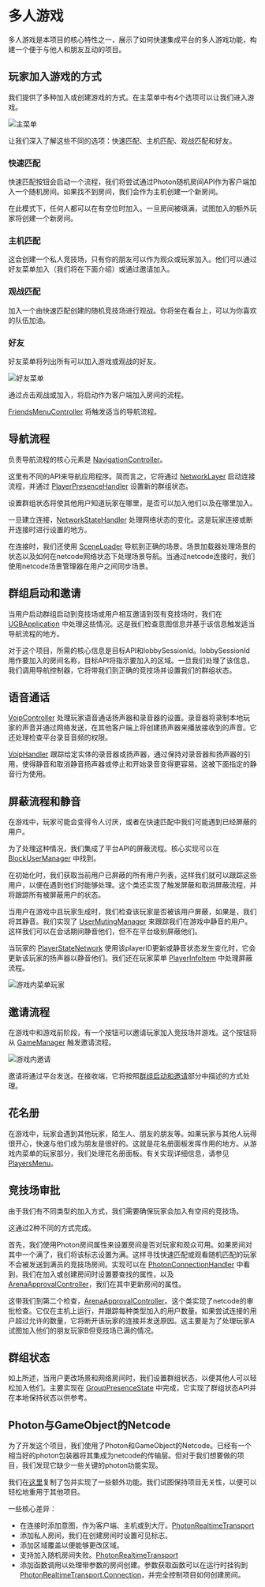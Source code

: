 # 多人游戏

多人游戏是本项目的核心特性之一，展示了如何快速集成平台的多人游戏功能，构建一个便于与他人和朋友互动的项目。

## 玩家加入游戏的方式

我们提供了多种加入或创建游戏的方式。在主菜单中有4个选项可以让我们进入游戏。

![主菜单](./Media/mainmenu.jpg)

让我们深入了解这些不同的选项：快速匹配、主机匹配、观战匹配和好友。

### 快速匹配

快速匹配按钮会启动一个流程，我们将尝试通过Photon随机房间API作为客户端加入一个随机房间。如果找不到房间，我们会作为主机创建一个新房间。

在此模式下，任何人都可以在有空位时加入。一旦房间被填满，试图加入的额外玩家将创建一个新房间。

### 主机匹配

这会创建一个私人竞技场，只有你的朋友可以作为观众或玩家加入。他们可以通过好友菜单加入（我们将在下面介绍）或通过邀请加入。

### 观战匹配

加入一个由快速匹配创建的随机竞技场进行观战。你将坐在看台上，可以为你喜欢的队伍加油。

### 好友

好友菜单将列出所有可以加入游戏或观战的好友。

![好友菜单](./Media/mainmenu_friends.png)

通过点击观战或加入，将启动作为客户端加入房间的流程。

[FriendsMenuController](../Assets/UltimateGloveBall/Scripts/MainMenu/FriendsMenuController.cs) 将触发适当的导航流程。

## 导航流程

负责导航流程的核心元素是 [NavigationController](../Assets/UltimateGloveBall/Scripts/App/NavigationController.cs)。

这里有不同的API来导航应用程序。简而言之，它将通过 [NetworkLayer](../Packages/com.meta.multiplayer.netcode-photon/Core/NetworkLayer.cs) 启动连接流程，并通过 [PlayerPresenceHandler](../Assets/UltimateGloveBall/Scripts/App/PlayerPresenceHandler.cs) 设置新的群组状态。

设置群组状态将使其他用户知道玩家在哪里，是否可以加入他们以及在哪里加入。

一旦建立连接，[NetworkStateHandler](../Assets/UltimateGloveBall/Scripts/App/NetworkStateHandler.cs) 处理网络状态的变化。这是玩家连接或断开连接时进行设置的地方。

在连接时，我们还使用 [SceneLoader](../Packages/com.meta.multiplayer.netcode-photon/Core/SceneLoader.cs) 导航到正确的场景。场景加载器处理场景的状态以及如何在netcode网络状态下处理场景导航。当通过netcode连接时，我们使用netcode场景管理器在用户之间同步场景。

## 群组启动和邀请

当用户启动群组启动到竞技场或用户相互邀请到现有竞技场时，我们在 [UGBApplication](../Assets/UltimateGloveBall/Scripts/App/UGBApplication.cs) 中处理这些情况。这是我们检查意图信息并基于该信息触发适当导航流程的地方。

对于这个项目，所需的核心信息是目标API和lobbySessionId。lobbySessionId用作要加入的房间名称，目标API将指示要加入的区域。一旦我们处理了该信息，我们调用导航控制器，它将带我们到正确的竞技场并设置我们的群组状态。

## 语音通话

[VoipController](../Packages/com.meta.multiplayer.netcode-photon/Core/VoipController.cs) 处理玩家语音通话扬声器和录音器的设置。录音器将录制本地玩家的声音并通过网络发送，在其他客户端上将创建扬声器来播放接收到的声音。它还处理检查平台录音音频的权限。

[VoipHandler](../Packages/com.meta.multiplayer.netcode-photon/Core/VoipHandler.cs) 跟踪给定实体的录音器或扬声器，通过保持对录音器和扬声器的引用，使得静音和取消静音扬声器或停止和开始录音变得更容易。这被下面指定的静音行为使用。

## 屏蔽流程和静音

在游戏中，玩家可能会变得令人讨厌，或者在快速匹配中我们可能遇到已经屏蔽的用户。

为了处理这种情况，我们集成了平台API的屏蔽流程。核心实现可以在 [BlockUserManager](../Packages/com.meta.multiplayer.netcode-photon/Core/BlockUserManager.cs) 中找到。

在初始化时，我们获取当前用户已屏蔽的所有用户列表，这样我们就可以跟踪这些用户，以便在遇到他们时能够处理。这个类还实现了触发屏蔽和取消屏蔽流程，并将跟踪所有被屏蔽用户的状态。

当用户在游戏中且玩家生成时，我们检查该玩家是否被该用户屏蔽，如果是，我们将其静音。我们实现了 [UserMutingManager](../Assets/UltimateGloveBall/Scripts/App/UserMutingManager.cs) 来跟踪我们在游戏中静音的用户。这样我们可以在会话期间静音他们，但不在平台级别屏蔽他们。

当玩家的 [PlayerStateNetwork](../Assets/UltimateGloveBall/Scripts/Arena/Player/PlayerStateNetwork.cs) 使用该playerID更新或静音状态发生变化时，它会更新该玩家的扬声器以静音他们。我们还在玩家菜单 [PlayerInfoItem](../Assets/UltimateGloveBall/Scripts/Arena/Player/Menu/PlayerInfoItem.cs) 中处理屏蔽流程。

![游戏内菜单玩家](./Media/ingamemenu_players.jpg)

## 邀请流程

在游戏中和游戏前阶段，有一个按钮可以邀请玩家加入竞技场并游戏。这个按钮将从 [GameManager](../Assets/UltimateGloveBall/Scripts/Arena/Gameplay/GameManager.cs) 触发邀请流程。

![游戏内邀请](./Media/ingameinvite.jpg)

邀请将通过平台发送。在接收端，它将按照[群组启动和邀请](#群组启动和邀请)部分中描述的方式处理。

## 花名册

在游戏中，玩家会遇到其他玩家，陌生人、朋友的朋友等。如果玩家与其他人玩得很开心，快速与他们成为朋友是很好的。这就是花名册面板发挥作用的地方。从游戏内菜单的玩家部分，我们处理花名册面板。有关实现详细信息，请参见 [PlayersMenu](../Assets/UltimateGloveBall/Scripts/Arena/Player/Menu/PlayersMenu.cs)。

## 竞技场审批

由于我们有不同类型的加入方式，我们需要确保玩家会加入有空间的竞技场。

这通过2种不同的方式完成。

首先，我们使用Photon房间属性来设置房间是否对玩家和观众可用。如果房间对其中一个满了，我们将该标志设置为满。这样寻找快速匹配或观看随机匹配的玩家不会被发送到满员的竞技场房间。实现可以在 [PhotonConnectionHandler](../Assets/UltimateGloveBall/Scripts/App/PhotonConnectionHandler.cs) 中看到，我们在加入或创建房间时设置要查找的属性，以及 [ArenaApprovalController](../Assets/UltimateGloveBall/Scripts/Arena/Services/ArenaApprovalController.cs)，我们在其中更新房间的属性。

这带我们到第二个检查，[ArenaApprovalController](../Assets/UltimateGloveBall/Scripts/Arena/Services/ArenaApprovalController.cs)。这个类实现了netcode的审批检查。它仅在主机上运行，并跟踪每种类型加入的用户数量。如果尝试连接的用户超过允许的数量，它将断开该玩家的连接并发送原因。这主要是为了处理玩家A试图加入他们的朋友玩家B但竞技场已满的情况。

## 群组状态

如上所述，当用户更改场景和网络房间时，我们设置群组状态，以便其他人可以轻松加入他们。主要实现在 [GroupPresenceState](../Packages/com.meta.multiplayer.netcode-photon/Core/GroupPresenceState.cs) 中完成，它实现了群组状态API并在本地保持状态以供参考。

## Photon与GameObject的Netcode

为了开发这个项目，我们使用了Photon和GameObject的Netcode。已经有一个相当好的photon包装器将其集成为netcode的传输层。但对于我们想要做的项目，我们发现它缺少一些关键的photon功能实现。

我们在[这里](../Packages/com.community.netcode.transport.photon-realtime@b28923aa5d)复制了包并实现了一些额外功能。我们试图保持项目无关性，以便可以轻松地重用于其他项目。

一些核心差异：

- 在连接时添加意图，作为客户端、主机或到大厅。[PhotonRealtimeTransport](../Packages/com.community.netcode.transport.photon-realtime@b28923aa5d/Runtime/PhotonRealtimeTransport.cs)
- 添加私人房间，我们在创建房间时设置可见标志。
- 添加区域覆盖以便能够更改区域。
- 支持加入随机房间失败。[PhotonRealtimeTransport](../Packages/com.community.netcode.transport.photon-realtime@b28923aa5d/Runtime/PhotonRealtimeTransport.Matchmaking.cs)
- 添加函数调用以处理带参数的房间创建。参数获取函数可以在运行时挂钩到 [PhotonRealtimeTransport.Connection](../Packages/com.community.netcode.transport.photon-realtime@b28923aa5d/Runtime/PhotonRealtimeTransport.Connection.cs)，并完全控制项目如何创建房间。
